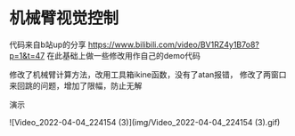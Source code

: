 # 机械臂视觉控制

代码来自b站up的分享 https://www.bilibili.com/video/BV1RZ4y1B7o8?p=1&t=47
在此基础上做一些修改用作自己的demo代码

修改了机械臂计算方法，改用工具箱ikine函数，没有了atan报错，
修改了两窗口来回跳的问题，增加了限幅，防止无解

演示

![Video_2022-04-04_224154 (3)](img/Video_2022-04-04_224154 (3).gif)
